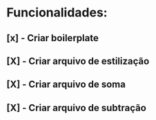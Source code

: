 # Funcionalidades:

## [x] - Criar boilerplate
## [X] - Criar arquivo de estilização
## [X] - Criar arquivo de soma
## [X] - Criar arquivo de subtração
